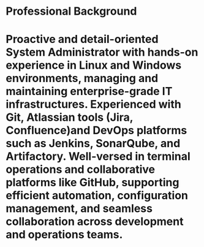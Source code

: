 # Professional Background
# Proactive and detail-oriented System Administrator with hands-on experience in Linux and Windows environments, managing and maintaining enterprise-grade IT infrastructures. Experienced with Git, Atlassian tools (Jira, Confluence)and DevOps platforms such as Jenkins, SonarQube, and Artifactory. Well-versed in terminal operations and collaborative platforms like GitHub, supporting efficient automation, configuration management, and seamless collaboration across development and operations teams.
